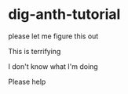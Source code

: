 # dig-anth-tutorial
please let me figure this out

This is terrifying

I don't know what I'm doing

Please help
